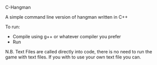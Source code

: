 C-Hangman

A simple command line version of hangman written in C++

To run:
- Compile using g++ or whatever compiler you prefer
- Run 

N.B. Text Files are called directly into code, there is no need to run the game with text files. If you with to use your own text file you can.